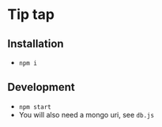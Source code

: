 # Tip tap

## Installation

* `npm i`

## Development
* `npm start`
* You will also need a mongo uri, see `db.js`





